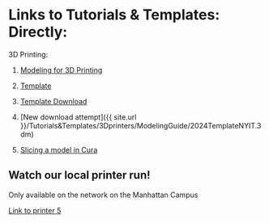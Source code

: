 # Links to Tutorials & Templates: Directly:

3D Printing:

1. [Modeling for 3D Printing](/Tutorials&Templates/3Dprinters/ModelingGuide)

2. [Template](/Tutorials&Templates/3Dprinters/2024TemplateNYIT.3dm)

3. [Template Download](https://digitalfabricationlab-nyit-soad.github.io/resources/Tutorials&Templates/3Dprinters/ModelingGuide/2024TemplateNYIT.3dm)

4. [New download attempt]({{ site.url }}/Tutorials&Templates/3Dprinters/ModelingGuide/2024TemplateNYIT.3dm)

5.  [Slicing a model in Cura](https://github.com/DigitalFabricationLab-NYIT-SoAD/resources/Tutorials&Templates/3Dprinters/CuraSlicer)
   

## Watch our local printer run!

Only available on the network on the Manhattan Campus 

[Link to printer 5](http://192.168.166.33/print_jobs)
